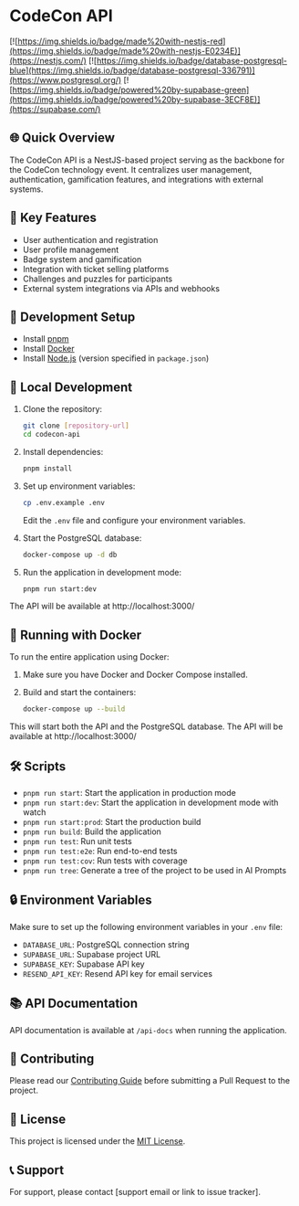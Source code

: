 # CodeCon API

[![https://img.shields.io/badge/made%20with-nestjs-red](https://img.shields.io/badge/made%20with-nestjs-E0234E)](https://nestjs.com/)
[![https://img.shields.io/badge/database-postgresql-blue](https://img.shields.io/badge/database-postgresql-336791)](https://www.postgresql.org/)
[![https://img.shields.io/badge/powered%20by-supabase-green](https://img.shields.io/badge/powered%20by-supabase-3ECF8E)](https://supabase.com/)

## 🌐 Quick Overview

The CodeCon API is a NestJS-based project serving as the backbone for the CodeCon technology event. It centralizes user management, authentication, gamification features, and integrations with external systems.

## 🚀 Key Features

- User authentication and registration
- User profile management
- Badge system and gamification
- Integration with ticket selling platforms
- Challenges and puzzles for participants
- External system integrations via APIs and webhooks

## 📘 Development Setup

- Install [pnpm](https://pnpm.io/installation)
- Install [Docker](https://docs.docker.com/get-docker/)
- Install [Node.js](https://nodejs.org/) (version specified in `package.json`)

## 📗 Local Development

1. Clone the repository:

   ```sh
   git clone [repository-url]
   cd codecon-api
   ```

2. Install dependencies:

   ```sh
   pnpm install
   ```

3. Set up environment variables:

   ```sh
   cp .env.example .env
   ```

   Edit the `.env` file and configure your environment variables.

4. Start the PostgreSQL database:

   ```sh
   docker-compose up -d db
   ```

5. Run the application in development mode:
   ```sh
   pnpm run start:dev
   ```

The API will be available at http://localhost:3000/

## 🐳 Running with Docker

To run the entire application using Docker:

1. Make sure you have Docker and Docker Compose installed.

2. Build and start the containers:
   ```sh
   docker-compose up --build
   ```

This will start both the API and the PostgreSQL database. The API will be available at http://localhost:3000/

## 🛠 Scripts

- `pnpm run start`: Start the application in production mode
- `pnpm run start:dev`: Start the application in development mode with watch
- `pnpm run start:prod`: Start the production build
- `pnpm run build`: Build the application
- `pnpm run test`: Run unit tests
- `pnpm run test:e2e`: Run end-to-end tests
- `pnpm run test:cov`: Run tests with coverage
- `pnpm run tree`: Generate a tree of the project to be used in AI Prompts

## 🔒 Environment Variables

Make sure to set up the following environment variables in your `.env` file:

- `DATABASE_URL`: PostgreSQL connection string
- `SUPABASE_URL`: Supabase project URL
- `SUPABASE_KEY`: Supabase API key
- `RESEND_API_KEY`: Resend API key for email services

## 📚 API Documentation

API documentation is available at `/api-docs` when running the application.

## 🤝 Contributing

Please read our [Contributing Guide](CONTRIBUTING.md) before submitting a Pull Request to the project.

## 📄 License

This project is licensed under the [MIT License](LICENSE).

## 📞 Support

For support, please contact [support email or link to issue tracker].
